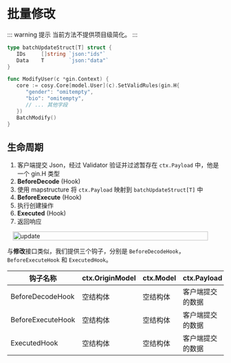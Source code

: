 # 批量修改

::: warning 提示
当前方法不提供项目级简化。
:::

```go
type batchUpdateStruct[T] struct {
   IDs     []string `json:"ids"`
   Data    T        `json:"data"`
}

func ModifyUser(c *gin.Context) {
   core := cosy.Core[model.User](c).SetValidRules(gin.H{
      "gender": "omitempty",
      "bio": "omitempty",
      // ... 其他字段
   })
   BatchModify()
}
```


## 生命周期

1. 客户端提交 Json，经过 Validator 验证并过滤暂存在 `ctx.Payload` 中，他是一个 gin.H 类型
2. **BeforeDecode** (Hook)
3. 使用 mapstructure 将 `ctx.Payload` 映射到 `batchUpdateStruct[T]` 中
5. **BeforeExecute** (Hook)
6. 执行创建操作
7. **Executed** (Hook)
8. 返回响应

<div style="display: flex;justify-content: center;">
    <img src="/assets/batch-update.png" alt="update" style="max-width: 500px;width: 95%"/>
</div>

与**修改**接口类似，我们提供三个钩子，分别是 `BeforeDecodeHook`，`BeforeExecuteHook` 和 `ExecutedHook`。

| 钩子名称              | ctx.OriginModel | ctx.Model | ctx.Payload |
|-------------------|-----------------|-----------|-------------|
| BeforeDecodeHook  | 空结构体            | 空结构体      | 客户端提交的数据    |
| BeforeExecuteHook | 空结构体            | 空结构体      | 客户端提交的数据    |
| ExecutedHook      | 空结构体            | 空结构体      | 客户端提交的数据    |
